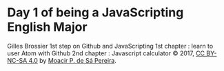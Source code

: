 # Day 1 of being a JavaScripting English Major

Gilles Brossier
1st step on Github and JavaScripting
1st chapter : learn to user Atom with Github
2nd chapter : Javascript calculator
© 2017, [CC BY-NC-SA 4.0](https://creativecommons.org/licenses/by-nc-sa/4.0/) by
[Moacir P. de Sá Pereira](http://moacir.com).
